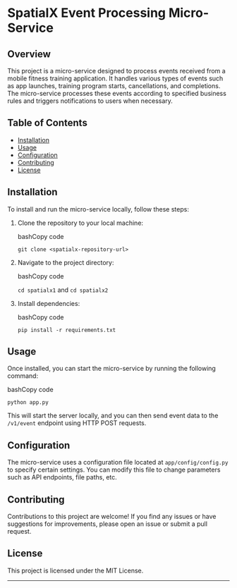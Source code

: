 SpatialX Event Processing Micro-Service
=======================================

Overview
--------

This project is a micro-service designed to process events received from a mobile fitness training application. It handles various types of events such as app launches, training program starts, cancellations, and completions. The micro-service processes these events according to specified business rules and triggers notifications to users when necessary.

Table of Contents
-----------------

*   [Installation](#installation)
*   [Usage](#usage)
*   [Configuration](#configuration)
*   [Contributing](#contributing)
*   [License](#license)

Installation
------------

To install and run the micro-service locally, follow these steps:

1.  Clone the repository to your local machine:
    
    bashCopy code
    
    `git clone <spatialx-repository-url>`
    
2.  Navigate to the project directory:
    
    bashCopy code
    
    `cd spatialx1` and `cd spatialx2`
    
3.  Install dependencies:
    
    bashCopy code
    
    `pip install -r requirements.txt`
    

Usage
-----

Once installed, you can start the micro-service by running the following command:

bashCopy code

`python app.py`

This will start the server locally, and you can then send event data to the `/v1/event` endpoint using HTTP POST requests.

Configuration
-------------

The micro-service uses a configuration file located at `app/config/config.py` to specify certain settings. You can modify this file to change parameters such as API endpoints, file paths, etc.


Contributing
------------

Contributions to this project are welcome! If you find any issues or have suggestions for improvements, please open an issue or submit a pull request.

License
-------

This project is licensed under the MIT License.

* * *


